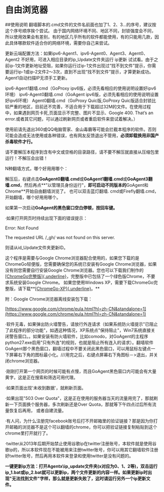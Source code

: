 # 自由浏览器

##使用说明
翻墙脚本的.cmd文件的文件名前面也加了1、2、3...的序号，建议按这个序号顺序挨个尝试。
由于国内网络环境不同、地区不同，封锁强度会不同，所以使用效果会有差别，有的地区几乎所有的软件都能使用，有的只能用几款，因此具体哪款软件适合你的网络环境，需要你自己来尝试。

更新云端配置方法：如果ipv6-Agent1、ipv6-Agent0、Agent3、Agent0、Agent2 不好用，可进入相应目录的ip_Update文件夹运行 ip更新 试试看。由于之前ip-1文件更新地址受阻，如果你运行过ip-1文件出现过“找不到文件”提示，你需要运行ip-1或ip-2文件2～3次，直到不出现“找不到文件”提示，才算更新成功。
Agent1自动扫描IP无须手工更新。

ipv6-Agent1翻墙.cmd（GoProxy ipv6版，必须先看相应的使用说明设置好ipv6环境）
ipv6-Agent0翻墙.cmd（GoAgent ipv6版，必须先看相应的使用说明设置好ipv6环境）
Agent0翻墙.cmd（GoProxy Quic版,GoProxy Quic版适合封锁比较严重的地区，目前还不完善，不适合用于下载超过32M的文件。在使用过程中，如果遇到网页卡死,页面显示不完整、图片不显示、Google 400. That’s an error.或者其它问题，可以通过刷新网页或者重启软件来尝试着解决。）





使用前请先退出360或QQ电脑管家、金山毒霸等可能会拦截本程序的软件。否则可能会造成无法使用或各种错误，也有网友反馈退出不管用，**必须卸载换用非国产杀毒软件才行。**

请不要解压本程序到含有中文或空格的目录路径，请不要不解压就直接从压缩包里运行！不解压会出错！

N种翻墙方式，哪个好用用哪个：

解压后，右键点击**GoAgent0翻墙.cmd**或**GoAgent1翻墙.cmd**或**GoAgent3翻墙.cmd**，然后再点**"以管理员身份运行"，**即可启动不同版本的**GoAgent和Chrome**开始自由翻墙浏览了。 也可以双击蓝灯翻墙. cmd或Firefly翻墙.cmd，开始翻墙，哪个好用用哪个。

如果第一次启动**GoAgent的黑色窗口空白停顿，按回车键。**

·如果打开网页时持续出现下面的错误提示：

Error: Not Found

The requested URL /\_gh/ was not found on this server.

则请从id\_Update文件夹更新ID。

这个程序是需要与Google Chrome浏览器配合使用的，如果您下载的是ChromeGo轻便版，您需要确保您的系统已安装有Google Chrome浏览器，如果没有则您需要自行安装Google Chrome浏览器。您也可以下载我们制作的[[ChromeGo完整版]{.underline}](https://github.com/bannedbook/fanqiang/wiki/Chrome%E4%B8%80%E9%94%AE%E7%BF%BB%E5%A2%99%E5%8C%85)，完整版中已包括了一个绿色版Chrome，不要求系统安装Google Chrome。 如果您使用Windows XP，需要下载ChromeGo完整版，请下载**[[ChromeGo-XP]{.underline}](https://github.com/bannedbook/fanqiang/wiki/Chrome%E4%B8%80%E9%94%AE%E7%BF%BB%E5%A2%99%E5%8C%85#ChromeGo-XP)。**





附：Google Chrome浏览器离线安装包下载：

[https://www.google.com/chrome/eula.html?hl=zh-CN&standalone=1](https://www.google.com/chrome/eula.html?hl=zh-CN&standalone=1)

·软件无毒，如果弹出防火墙警告，请放行外连请求（如果系统防火墙提示"已阻止了此程序的部分功能"，如遇这种情况，XP系统点"保持阻止"，Win7系统直接关闭警告窗口。。如果安装有防火墙软件，比如comodo，对GoAgent的主程序python27.exe启用"只有外连"的规则，也就是阻止所有连入的请求）。翻墙软件GoAgent那个黑色窗口，翻墙过程中不要关闭此黑色窗口，可以用鼠标左键点一下屏幕右下角的图标最小化。///用完之后，右键点屏幕右下角图标－\>退出，并关闭chrome浏览器。

·刚刚打开第一个网页的时候可能有点慢，而且GoAgent黑色窗口内可能会有大量黄字，这是正在搜索和筛选可用代理。

·如果页面出现'未收到数据'，就刷新页面。

·如果出现"503 Over Quota"，这是正在使用的服务器当天的流量用完了，那就刷新一下页面换个服务器，多次刷新还是Over Quota，那就等下午四点过后所有流量恢复后再用， 或者自建流量。

·有人问，为什么注册完facebook账号后打不开邮箱里的验证链接？那是因为你打开邮箱的浏览器不是这个可以翻墙的chrome，你可以把验证链接复制粘贴到这个chrome里打开就行了。

·twitter从2013年后期开始禁止使用谷歌ip在twitter注册账号，本软件就是使用谷歌ip的，所以本软件现在不能被用来注册twitter账号，你可以用其它翻墙软件注册好twitter账号，然后再用本软件来登录和使用twitter是没有问题的。

**一键更新ip方法：打开Agentx\\ip\_update文件夹(x对应为0、1、2等)，双击运行ip\_1.bat或ip\_2.bat就可以更新ip，两个文件更新的内容一样。如果更新ip时出现"无法找到文件"字样，那么就是更新失败了，这时请运行另外一个ip更新文件。**


